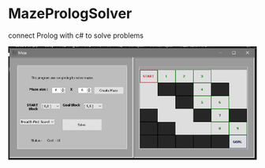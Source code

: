 # MazePrologSolver

connect Prolog with c# to solve problems

![alt text](https://github.com/tecno14/MazePrologSolver/blob/master/frm.png?raw=true)
